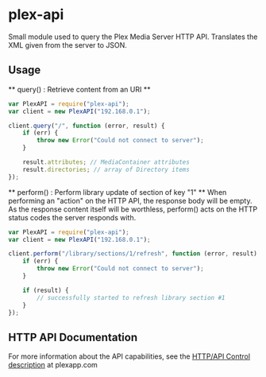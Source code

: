 # plex-api

Small module used to query the Plex Media Server HTTP API.
Translates the XML given from the server to JSON.

## Usage

** query() : Retrieve content from an URI **
```js
var PlexAPI = require("plex-api");
var client = new PlexAPI("192.168.0.1");

client.query("/", function (error, result) {
	if (err) {
		throw new Error("Could not connect to server");
	}

	result.attributes; // MediaContainer attributes
	result.directories; // array of Directory items
});
```
** perform() : Perform library update of section of key "1" **
When performing an "action" on the HTTP API, the response body will be empty.
As the response content itself will be worthless, perform() acts on the HTTP status codes the server responds with.

```js
var PlexAPI = require("plex-api");
var client = new PlexAPI("192.168.0.1");

client.perform("/library/sections/1/refresh", function (error, result) {
	if (err) {
		throw new Error("Could not connect to server");
	}

	if (result) {
		// successfully started to refresh library section #1
	}
});
```

## HTTP API Documentation
For more information about the API capabilities, see the [HTTP/API Control description](http://wiki.plexapp.com/index.php/HTTP_API/Control) at plexapp.com